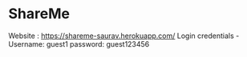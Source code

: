 # ShareMe

Website : https://shareme-saurav.herokuapp.com/
Login credentials -
Username: guest1
password: guest123456
